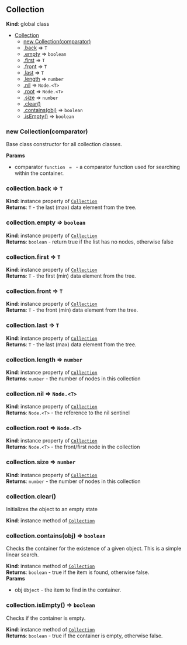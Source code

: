 <a name="Collection"></a>

## Collection
**Kind**: global class  

* [Collection](#Collection)
    * [new Collection(comparator)](#new_Collection_new)
    * [.back](#Collection+back) ⇒ <code>T</code>
    * [.empty](#Collection+empty) ⇒ <code>boolean</code>
    * [.first](#Collection+first) ⇒ <code>T</code>
    * [.front](#Collection+front) ⇒ <code>T</code>
    * [.last](#Collection+last) ⇒ <code>T</code>
    * [.length](#Collection+length) ⇒ <code>number</code>
    * [.nil](#Collection+nil) ⇒ <code>Node.&lt;T&gt;</code>
    * [.root](#Collection+root) ⇒ <code>Node.&lt;T&gt;</code>
    * [.size](#Collection+size) ⇒ <code>number</code>
    * [.clear()](#Collection+clear)
    * [.contains(obj)](#Collection+contains) ⇒ <code>boolean</code>
    * [.isEmpty()](#Collection+isEmpty) ⇒ <code>boolean</code>

<a name="new_Collection_new"></a>

### new Collection(comparator)
Base class constructor for all collection classes.

**Params**

- comparator <code>function</code> <code> = </code> - a comparator function used for searching within
the container.

<a name="Collection+back"></a>

### collection.back ⇒ <code>T</code>
**Kind**: instance property of [<code>Collection</code>](#Collection)  
**Returns**: <code>T</code> - the last (max) data element from the tree.  
<a name="Collection+empty"></a>

### collection.empty ⇒ <code>boolean</code>
**Kind**: instance property of [<code>Collection</code>](#Collection)  
**Returns**: <code>boolean</code> - return true if the list has no nodes, otherwise false  
<a name="Collection+first"></a>

### collection.first ⇒ <code>T</code>
**Kind**: instance property of [<code>Collection</code>](#Collection)  
**Returns**: <code>T</code> - the first (min) data element from the tree.  
<a name="Collection+front"></a>

### collection.front ⇒ <code>T</code>
**Kind**: instance property of [<code>Collection</code>](#Collection)  
**Returns**: <code>T</code> - the front (min) data element from the tree.  
<a name="Collection+last"></a>

### collection.last ⇒ <code>T</code>
**Kind**: instance property of [<code>Collection</code>](#Collection)  
**Returns**: <code>T</code> - the last (max) data element from the tree.  
<a name="Collection+length"></a>

### collection.length ⇒ <code>number</code>
**Kind**: instance property of [<code>Collection</code>](#Collection)  
**Returns**: <code>number</code> - the number of nodes in this collection  
<a name="Collection+nil"></a>

### collection.nil ⇒ <code>Node.&lt;T&gt;</code>
**Kind**: instance property of [<code>Collection</code>](#Collection)  
**Returns**: <code>Node.&lt;T&gt;</code> - the reference to the nil sentinel  
<a name="Collection+root"></a>

### collection.root ⇒ <code>Node.&lt;T&gt;</code>
**Kind**: instance property of [<code>Collection</code>](#Collection)  
**Returns**: <code>Node.&lt;T&gt;</code> - the front/first node in the collection  
<a name="Collection+size"></a>

### collection.size ⇒ <code>number</code>
**Kind**: instance property of [<code>Collection</code>](#Collection)  
**Returns**: <code>number</code> - the number of nodes in this collection  
<a name="Collection+clear"></a>

### collection.clear()
Initializes the object to an empty state

**Kind**: instance method of [<code>Collection</code>](#Collection)  
<a name="Collection+contains"></a>

### collection.contains(obj) ⇒ <code>boolean</code>
Checks the container for the existence of a given object.  This is
a simple linear search.

**Kind**: instance method of [<code>Collection</code>](#Collection)  
**Returns**: <code>boolean</code> - true if the item is found, otherwise false.  
**Params**

- obj <code>Object</code> - the item to find in the container.

<a name="Collection+isEmpty"></a>

### collection.isEmpty() ⇒ <code>boolean</code>
Checks if the container is empty.

**Kind**: instance method of [<code>Collection</code>](#Collection)  
**Returns**: <code>boolean</code> - true if the container is empty, otherwise false.  
